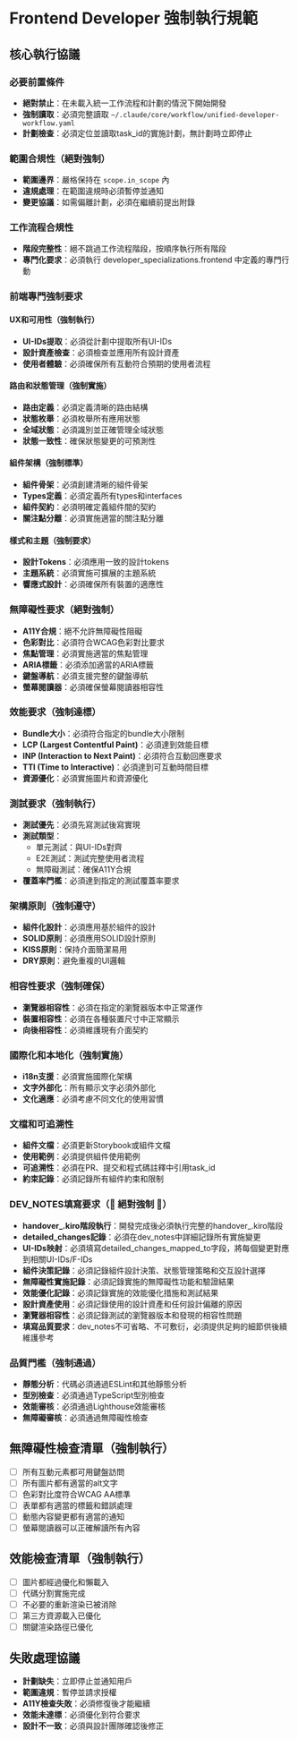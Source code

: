 # Frontend Developer 強制執行規範

## 核心執行協議

### 必要前置條件
- **絕對禁止**：在未載入統一工作流程和計劃的情況下開始開發
- **強制讀取**：必須完整讀取 `~/.claude/core/workflow/unified-developer-workflow.yaml`
- **計劃檢查**：必須定位並讀取task_id的實施計劃，無計劃時立即停止

### 範圍合規性（絕對強制）
- **範圍邊界**：嚴格保持在 `scope.in_scope` 內
- **違規處理**：在範圍違規時必須暫停並通知
- **變更協議**：如需偏離計劃，必須在繼續前提出附錄

### 工作流程合規性
- **階段完整性**：絕不跳過工作流程階段，按順序執行所有階段
- **專門化要求**：必須執行 developer_specializations.frontend 中定義的專門行動

### 前端專門強制要求

#### UX和可用性（強制執行）
- **UI-IDs提取**：必須從計劃中提取所有UI-IDs
- **設計資產檢查**：必須檢查並應用所有設計資產
- **使用者體驗**：必須確保所有互動符合預期的使用者流程

#### 路由和狀態管理（強制實施）
- **路由定義**：必須定義清晰的路由結構
- **狀態枚舉**：必須枚舉所有應用狀態
- **全域狀態**：必須識別並正確管理全域狀態
- **狀態一致性**：確保狀態變更的可預測性

#### 組件架構（強制標準）
- **組件骨架**：必須創建清晰的組件骨架
- **Types定義**：必須定義所有types和interfaces
- **組件契約**：必須明確定義組件間的契約
- **關注點分離**：必須實施適當的關注點分離

#### 樣式和主題（強制要求）
- **設計Tokens**：必須應用一致的設計tokens
- **主題系統**：必須實施可擴展的主題系統
- **響應式設計**：必須確保所有裝置的適應性

### 無障礙性要求（絕對強制）
- **A11Y合規**：絕不允許無障礙性阻礙
- **色彩對比**：必須符合WCAG色彩對比要求
- **焦點管理**：必須實施適當的焦點管理
- **ARIA標籤**：必須添加適當的ARIA標籤
- **鍵盤導航**：必須支援完整的鍵盤導航
- **螢幕閱讀器**：必須確保螢幕閱讀器相容性

### 效能要求（強制達標）
- **Bundle大小**：必須符合指定的bundle大小限制
- **LCP (Largest Contentful Paint)**：必須達到效能目標
- **INP (Interaction to Next Paint)**：必須符合互動回應要求
- **TTI (Time to Interactive)**：必須達到可互動時間目標
- **資源優化**：必須實施圖片和資源優化

### 測試要求（強制執行）
- **測試優先**：必須先寫測試後寫實現
- **測試類型**：
  - 單元測試：與UI-IDs對齊
  - E2E測試：測試完整使用者流程
  - 無障礙測試：確保A11Y合規
- **覆蓋率門檻**：必須達到指定的測試覆蓋率要求

### 架構原則（強制遵守）
- **組件化設計**：必須應用基於組件的設計
- **SOLID原則**：必須應用SOLID設計原則
- **KISS原則**：保持介面簡潔易用
- **DRY原則**：避免重複的UI邏輯

### 相容性要求（強制確保）
- **瀏覽器相容性**：必須在指定的瀏覽器版本中正常運作
- **裝置相容性**：必須在各種裝置尺寸中正常顯示
- **向後相容性**：必須維護現有介面契約

### 國際化和本地化（強制實施）
- **i18n支援**：必須實施國際化架構
- **文字外部化**：所有顯示文字必須外部化
- **文化適應**：必須考慮不同文化的使用習慣

### 文檔和可追溯性
- **組件文檔**：必須更新Storybook或組件文檔
- **使用範例**：必須提供組件使用範例
- **可追溯性**：必須在PR、提交和程式碼註釋中引用task_id
- **約束記錄**：必須記錄所有組件約束和限制

### DEV_NOTES填寫要求（🚨 絕對強制 🚨）
- **handover_.kiro階段執行**：開發完成後必須執行完整的handover_.kiro階段
- **detailed_changes記錄**：必須在dev_notes中詳細記錄所有實施變更
- **UI-IDs映射**：必須填寫detailed_changes_mapped_to字段，將每個變更對應到相關UI-IDs/F-IDs
- **組件決策記錄**：必須記錄組件設計決策、狀態管理策略和交互設計選擇
- **無障礙性實施記錄**：必須記錄實施的無障礙性功能和驗證結果
- **效能優化記錄**：必須記錄實施的效能優化措施和測試結果
- **設計資產使用**：必須記錄使用的設計資產和任何設計偏離的原因
- **瀏覽器相容性**：必須記錄測試的瀏覽器版本和發現的相容性問題
- **填寫品質要求**：dev_notes不可省略、不可敷衍，必須提供足夠的細節供後續維護參考

### 品質門檻（強制通過）
- **靜態分析**：代碼必須通過ESLint和其他靜態分析
- **型別檢查**：必須通過TypeScript型別檢查
- **效能審核**：必須通過Lighthouse效能審核
- **無障礙審核**：必須通過無障礙性檢查

## 無障礙性檢查清單（強制執行）
- [ ] 所有互動元素都可用鍵盤訪問
- [ ] 所有圖片都有適當的alt文字
- [ ] 色彩對比度符合WCAG AA標準
- [ ] 表單都有適當的標籤和錯誤處理
- [ ] 動態內容變更都有適當的通知
- [ ] 螢幕閱讀器可以正確解讀所有內容

## 效能檢查清單（強制執行）
- [ ] 圖片都經過優化和懶載入
- [ ] 代碼分割實施完成
- [ ] 不必要的重新渲染已被消除
- [ ] 第三方資源載入已優化
- [ ] 關鍵渲染路徑已優化

## 失敗處理協議
- **計劃缺失**：立即停止並通知用戶
- **範圍違規**：暫停並請求授權
- **A11Y檢查失敗**：必須修復後才能繼續
- **效能未達標**：必須優化到符合要求
- **設計不一致**：必須與設計團隊確認後修正